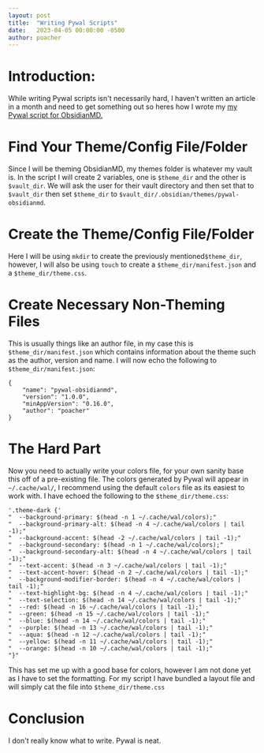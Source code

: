 ```yaml
---
layout: post
title:  "Writing Pywal Scripts"
date:   2023-04-05 00:00:00 -0500
author: poacher
---
```


# Introduction:

While writing Pywal scripts isn't necessarily hard, I haven't written an article in a month and need to get something out so heres how I wrote my [my Pywal script for ObsidianMD.](https://github.com/poach3r/pywal-obsidianmd)

# Find Your Theme/Config File/Folder

Since I will be theming ObsidianMD, my themes folder is whatever my vault is. In the script I will create 2 variables, one is `$theme_dir` and the other is `$vault_dir`. We will ask the user for their vault directory and then set that to `$vault_dir` then set `$theme_dir` to `$vault_dir/.obsidian/themes/pywal-obsidianmd`.

# Create the Theme/Config File/Folder

Here I will be using `mkdir` to create the previously mentioned`$theme_dir`, however, I will also be using `touch` to create a `$theme_dir/manifest.json` and a `$theme_dir/theme.css`.

# Create Necessary Non-Theming Files

This is usually things like an author file, in my case this is `$theme_dir/manifest.json` which contains information about the theme such as the author, version and name. I will now echo the following to `$theme_dir/manifest.json`:

```
{
    "name": "pywal-obsidianmd",
    "version": "1.0.0",
    "minAppVersion": "0.16.0",
    "author": "poacher"
}
```

# The Hard Part

Now you need to actually write your colors file, for your own sanity base this off of a pre-existing file. The colors generated by Pywal will appear in `~/.cache/wal/`, I recommend using the default `colors` file as its easiest to work with. I have echoed the following to the `$theme_dir/theme.css`:
```
'.theme-dark {'
"  --background-primary: $(head -n 1 ~/.cache/wal/colors);"
"  --background-primary-alt: $(head -n 4 ~/.cache/wal/colors | tail -1);"
"  --background-accent: $(head -2 ~/.cache/wal/colors | tail -1);"
"  --background-secondary: $(head -n 1 ~/.cache/wal/colors);"
"  --background-secondary-alt: $(head -n 4 ~/.cache/wal/colors | tail -1);"
"  --text-accent: $(head -n 3 ~/.cache/wal/colors | tail -1);"
"  --text-accent-hover: $(head -n 2 ~/.cache/wal/colors | tail -1);"
"  --background-modifier-border: $(head -n 4 ~/.cache/wal/colors | tail -1);"
"  --text-highlight-bg: $(head -n 4 ~/.cache/wal/colors | tail -1);"
"  --text-selection: $(head -n 14 ~/.cache/wal/colors | tail -1);"
"  --red: $(head -n 16 ~/.cache/wal/colors | tail -1);"
"  --green: $(head -n 15 ~/.cache/wal/colors | tail -1);"
"  --blue: $(head -n 14 ~/.cache/wal/colors | tail -1);"
"  --purple: $(head -n 13 ~/.cache/wal/colors | tail -1);"
"  --aqua: $(head -n 12 ~/.cache/wal/colors | tail -1);"
"  --yellow: $(head -n 11 ~/.cache/wal/colors | tail -1);"
"  --orange: $(head -n 10 ~/.cache/wal/colors | tail -1);"
"}"
```

This has set me up with a good base for colors, however I am not done yet as I have to set the formatting. For my script I have bundled a layout file and will simply cat the file into `$theme_dir/theme.css`

# Conclusion

I don't really know what to write. Pywal is neat.